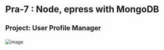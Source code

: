 # Pra-7 : Node, epress with MongoDB

## Project: User Profile Manager

###

![image](https://github.com/user-attachments/assets/e48f7633-7a91-43da-852a-64a90b4d26f8)
